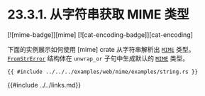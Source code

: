 # 23.3.1. 从字符串获取 MIME 类型

[![mime-badge]][mime] [![cat-encoding-badge]][cat-encoding]

下面的实例展示如何使用 [mime] crate 从字符串解析出 [`MIME`] 类型。[`FromStrError`] 结构体在 `unwrap_or` 子句中生成默认的 [`MIME`] 类型。

```rust,edition2018
{{ #include ../../../examples/web/mime/examples/string.rs }}
```

[`FromStrError`]: https://docs.rs/mime/*/mime/struct.FromStrError.html
[`MIME`]: https://docs.rs/mime/*/mime/struct.Mime.html

{{#include ../../links.md}}
